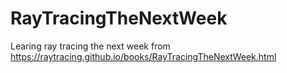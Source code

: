 # RayTracingTheNextWeek
Learing ray tracing the next week from https://raytracing.github.io/books/RayTracingTheNextWeek.html
